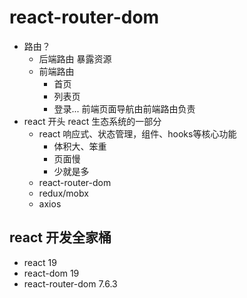 # react-router-dom

- 路由？
  - 后端路由
    暴露资源
  - 前端路由
    - 首页
    - 列表页
    - 登录...
    前端页面导航由前端路由负责
- react 开头
  react 生态系统的一部分
  - react 
    响应式、状态管理，组件、hooks等核心功能
    - 体积大、笨重
    - 页面慢
    - 少就是多
  - react-router-dom
  - redux/mobx
  - axios
## react 开发全家桶
- react 19
- react-dom 19
- react-router-dom  7.6.3

